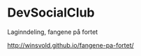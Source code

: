 DevSocialClub
=============
Laginndeling, fangene på fortet

http://winsvold.github.io/fangene-pa-fortet/